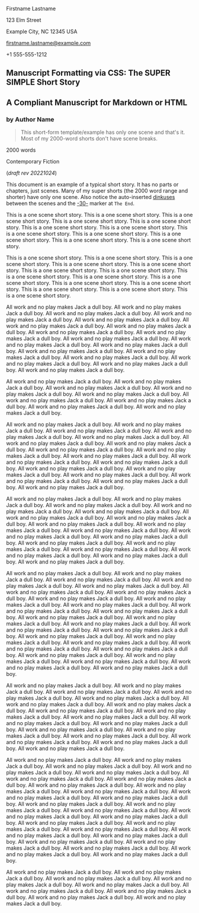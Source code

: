 <!--
Convert this to PDF (reference README.md on how to do that).

This example:
- only ONE scene - very typical for very short narratives

(c) Copyright 2022 Todd Warner
This work is licensed under Attribution 4.0 International. To view a copy
of this license, visit http://creativecommons.org/licenses/by/4.0/
-->

<style>
    /*
    @import url("https://toddwarner.io/pub/css/manuscript-css/manuscript.css");
    @import "/full/path/to/the/repository/for/manuscript-css/manuscript.css";
    */
    @import url("../manuscript.css");

    /* Examples of overloading some CSS variables. Uncomment the font-weight
       variable to flip the title to bold. Uncomment the other to make a fancy
       -30- end marker (not a typical decision for a manuscript, of course). */
    :root {
        /*
        --m-font-weight-title: bold;
        --m-30-: "🙞 ❦ 🙜";
        */
        --m-pagination-header: "Lastname / Prose, Short (a single scene) / " counter(page);
    }
</style>

<div id="vpage">
<article id="manuscript">

<div id="m-contact">

Firstname Lastname

123 Elm Street

Example City, NC 12345 USA

firstname.lastname@example.com

+1 555-555-1212

</div>

<div class="m-header">

# Manuscript Formatting via CSS: The SUPER SIMPLE Short Story

## A Compliant Manuscript for Markdown or HTML

### by Author Name

> This short-form template/example has only one scene and that's it. Most of my
> 2000-word shorts don't have scene breaks.

<div class="m-facts">

2000 words

Contemporary Fiction

(_draft rev 20221024_)

</div></div>

<section class="m-scene">

This document is an example of a typical short story. It has no parts or
chapters, just scenes. Many of my super shorts (the 2000 word range and shorter)
have only one scene. Also notice the auto-inserted
[dinkuses](https://en.wikipedia.org/wiki/Dinkus) between the scenes and the
[-30-](https://en.wikipedia.org/wiki/-30-) marker at `The End`.

This is a one scene short story. This is a one scene short story. This is a one
scene short story. This is a one scene short story. This is a one scene short
story. This is a one scene short story. This is a one scene short story. This is
a one scene short story. This is a one scene short story. This is a one scene
short story. This is a one scene short story. This is a one scene short story.

This is a one scene short story. This is a one scene short story. This is a one
scene short story. This is a one scene short story. This is a one scene short
story. This is a one scene short story. This is a one scene short story. This is
a one scene short story. This is a one scene short story. This is a one scene
short story. This is a one scene short story. This is a one scene short story.
This is a one scene short story. This is a one scene short story. This is a one
scene short story.

All work and no play makes Jack a dull boy. All work and no play makes Jack a
dull boy. All work and no play makes Jack a dull boy. All work and no play makes
Jack a dull boy. All work and no play makes Jack a dull boy. All work and no
play makes Jack a dull boy. All work and no play makes Jack a dull boy. All work
and no play makes Jack a dull boy. All work and no play makes Jack a dull boy.
All work and no play makes Jack a dull boy. All work and no play makes Jack a
dull boy. All work and no play makes Jack a dull boy. All work and no play makes
Jack a dull boy. All work and no play makes Jack a dull boy. All work and no
play makes Jack a dull boy. All work and no play makes Jack a dull boy. All work
and no play makes Jack a dull boy. All work and no play makes Jack a dull boy.

All work and no play makes Jack a dull boy. All work and no play makes Jack a
dull boy. All work and no play makes Jack a dull boy. All work and no play makes
Jack a dull boy. All work and no play makes Jack a dull boy. All work and no
play makes Jack a dull boy. All work and no play makes Jack a dull boy. All work
and no play makes Jack a dull boy. All work and no play makes Jack a dull boy.

All work and no play makes Jack a dull boy. All work and no play makes Jack a
dull boy. All work and no play makes Jack a dull boy. All work and no play makes
Jack a dull boy. All work and no play makes Jack a dull boy. All work and no
play makes Jack a dull boy. All work and no play makes Jack a dull boy. All work
and no play makes Jack a dull boy. All work and no play makes Jack a dull boy.
All work and no play makes Jack a dull boy. All work and no play makes Jack a
dull boy. All work and no play makes Jack a dull boy. All work and no play makes
Jack a dull boy. All work and no play makes Jack a dull boy. All work and no
play makes Jack a dull boy. All work and no play makes Jack a dull boy. All work
and no play makes Jack a dull boy. All work and no play makes Jack a dull boy.

All work and no play makes Jack a dull boy. All work and no play makes Jack a
dull boy. All work and no play makes Jack a dull boy. All work and no play makes
Jack a dull boy. All work and no play makes Jack a dull boy. All work and no
play makes Jack a dull boy. All work and no play makes Jack a dull boy. All work
and no play makes Jack a dull boy. All work and no play makes Jack a dull boy.
All work and no play makes Jack a dull boy. All work and no play makes Jack a
dull boy. All work and no play makes Jack a dull boy. All work and no play makes
Jack a dull boy. All work and no play makes Jack a dull boy. All work and no
play makes Jack a dull boy. All work and no play makes Jack a dull boy. All work
and no play makes Jack a dull boy. All work and no play makes Jack a dull boy.

All work and no play makes Jack a dull boy. All work and no play makes Jack a
dull boy. All work and no play makes Jack a dull boy. All work and no play makes
Jack a dull boy. All work and no play makes Jack a dull boy. All work and no
play makes Jack a dull boy. All work and no play makes Jack a dull boy. All work
and no play makes Jack a dull boy. All work and no play makes Jack a dull boy.
All work and no play makes Jack a dull boy. All work and no play makes Jack a
dull boy. All work and no play makes Jack a dull boy. All work and no play makes
Jack a dull boy. All work and no play makes Jack a dull boy. All work and no
play makes Jack a dull boy. All work and no play makes Jack a dull boy. All work
and no play makes Jack a dull boy. All work and no play makes Jack a dull boy.
All work and no play makes Jack a dull boy. All work and no play makes Jack a
dull boy. All work and no play makes Jack a dull boy. All work and no play makes
Jack a dull boy. All work and no play makes Jack a dull boy. All work and no
play makes Jack a dull boy. All work and no play makes Jack a dull boy. All work
and no play makes Jack a dull boy. All work and no play makes Jack a dull boy.

All work and no play makes Jack a dull boy. All work and no play makes Jack a
dull boy. All work and no play makes Jack a dull boy. All work and no play makes
Jack a dull boy. All work and no play makes Jack a dull boy. All work and no
play makes Jack a dull boy. All work and no play makes Jack a dull boy. All work
and no play makes Jack a dull boy. All work and no play makes Jack a dull boy.
All work and no play makes Jack a dull boy. All work and no play makes Jack a
dull boy. All work and no play makes Jack a dull boy. All work and no play makes
Jack a dull boy. All work and no play makes Jack a dull boy. All work and no
play makes Jack a dull boy. All work and no play makes Jack a dull boy. All work
and no play makes Jack a dull boy. All work and no play makes Jack a dull boy.

All work and no play makes Jack a dull boy. All work and no play makes Jack a
dull boy. All work and no play makes Jack a dull boy. All work and no play makes
Jack a dull boy. All work and no play makes Jack a dull boy. All work and no
play makes Jack a dull boy. All work and no play makes Jack a dull boy. All work
and no play makes Jack a dull boy. All work and no play makes Jack a dull boy.
All work and no play makes Jack a dull boy. All work and no play makes Jack a
dull boy. All work and no play makes Jack a dull boy. All work and no play makes
Jack a dull boy. All work and no play makes Jack a dull boy. All work and no
play makes Jack a dull boy. All work and no play makes Jack a dull boy. All work
and no play makes Jack a dull boy. All work and no play makes Jack a dull boy.
All work and no play makes Jack a dull boy. All work and no play makes Jack a
dull boy. All work and no play makes Jack a dull boy. All work and no play makes
Jack a dull boy. All work and no play makes Jack a dull boy. All work and no
play makes Jack a dull boy. All work and no play makes Jack a dull boy. All work
and no play makes Jack a dull boy. All work and no play makes Jack a dull boy.

All work and no play makes Jack a dull boy. All work and no play makes Jack a
dull boy. All work and no play makes Jack a dull boy. All work and no play makes
Jack a dull boy. All work and no play makes Jack a dull boy. All work and no
play makes Jack a dull boy. All work and no play makes Jack a dull boy. All work
and no play makes Jack a dull boy. All work and no play makes Jack a dull boy.

</section> <!--end scene -->

</article>
</div>
